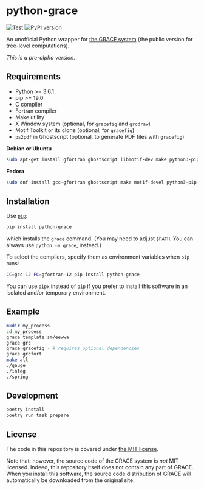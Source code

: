 python-grace
============

[![Test](https://github.com/tueda/python-grace/workflows/Test/badge.svg?branch=main)](https://github.com/tueda/python-grace/actions?query=branch:main)
[![PyPI version](https://badge.fury.io/py/python-grace.svg)](https://pypi.org/project/python-grace/)

An unofficial Python wrapper for [the GRACE system](https://minami-home.kek.jp/)
(the public version for tree-level computations).

*This is a pre-alpha version.*


Requirements
------------

- Python >= 3.6.1
- pip >= 19.0
- C compiler
- Fortran compiler
- Make utility
- X Window system (optional, for `gracefig` and `grcdraw`)
- Motif Toolkit or its clone (optional, for `gracefig`)
- `ps2pdf` in Ghostscript (optional, to generate PDF files with `gracefig`)

**Debian or Ubuntu**

```sh
sudo apt-get install gfortran ghostscript libmotif-dev make python3-pip
```

**Fedora**

```sh
sudo dnf install gcc-gfortran ghostscript make motif-devel python3-pip
```


Installation
------------

Use [`pip`](https://pip.pypa.io/):
```sh
pip install python-grace
```
which installs the `grace` command.
(You may need to adjust `$PATH`.
You can always use `python -m grace`, instead.)

To select the compilers, specify them as environment variables when `pip` runs:
```sh
CC=gcc-12 FC=gfortran-12 pip install python-grace
```

You can use [`pipx`](https://pypa.github.io/pipx/) instead of `pip`
if you prefer to install this software in an isolated and/or temporary environment.


Example
-------

```sh
mkdir my_process
cd my_process
grace template sm/eewwa
grace grc
grace gracefig - # requires optional dependencies
grace grcfort
make all
./gauge
./integ
./spring
```


Development
-----------
```sh
poetry install
poetry run task prepare
```


License
-------

The code in this repository is covered under
[the MIT license](https://github.com/tueda/python-grace/blob/main/LICENSE).

Note that, however, the source code of the GRACE system is *not* MIT licensed.
Indeed, this repository itself does not contain any part of GRACE.
When you install this software, the source code distribution of GRACE will
automatically be downloaded from the original site.
